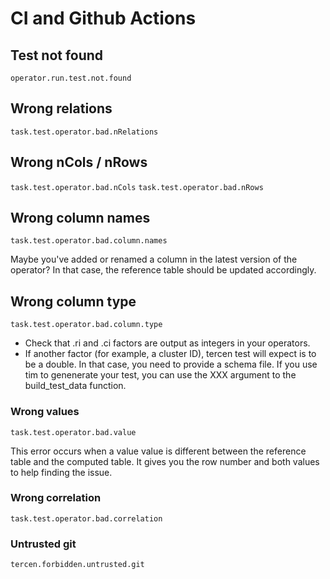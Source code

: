 # CI and Github Actions

## Test not found

`operator.run.test.not.found`

## Wrong relations

`task.test.operator.bad.nRelations`

## Wrong nCols / nRows

`task.test.operator.bad.nCols` 
`task.test.operator.bad.nRows`

## Wrong column names

`task.test.operator.bad.column.names`

Maybe you've added or renamed a column in the latest version of the operator? In
that case, the reference table should be updated accordingly.

## Wrong column type

`task.test.operator.bad.column.type`

* Check that .ri and .ci factors are output as integers in your operators.
* If another factor (for example, a cluster ID), tercen test will expect is to be
a double. In that case, you need to provide a schema file. If you use
tim to genenerate your test, you can use the XXX argument to the build_test_data 
function.

<!-- Examples: -->
<!-- * X operator -->
<!-- * X operator, ci and ri -->

### Wrong values

`task.test.operator.bad.value`

This error occurs when a value value is different between the reference table and 
the computed table. It gives you the row number and both values to help
finding the issue.

### Wrong correlation

`task.test.operator.bad.correlation`

### Untrusted git

`tercen.forbidden.untrusted.git`
